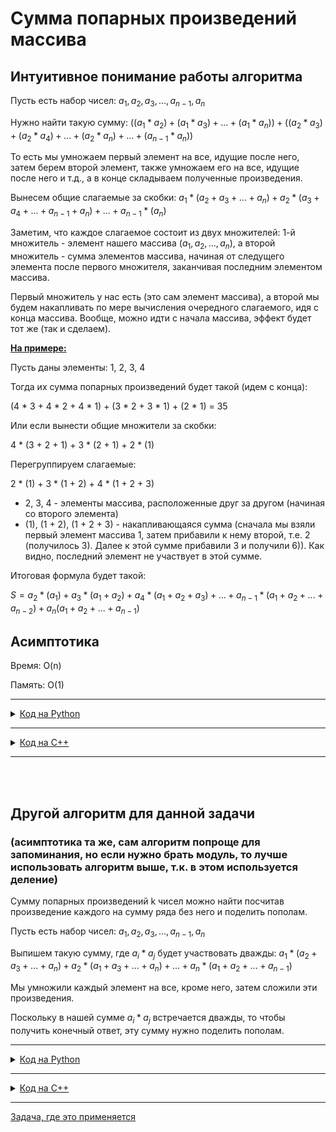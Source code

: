 # Сумма попарных произведений массива
## Интуитивное понимание работы алгоритма

Пусть есть набор чисел:
$a_1, a_2, a_3, ...,a_{n-1},a_n$

Нужно найти такую сумму: 
$((a_1 * a_2) + (a_1 * a_3) + ... + (a_1 * a_n)) + ((a_2 * a_3) + (a_2 * a_4) + ... + (a_2 * a_n) + ... + (a_{n-1}*a_n))$

То есть мы умножаем первый элемент на все, идущие после него, затем берем второй элемент, также умножаем его на все, идущие после него и т.д., а в конце складываем полученные произведения.

Вынесем общие слагаемые за скобки:
$a_1*(a_2 + a_3 + ... + a_n) + a_2*(a_3 + a_4 + ... + a_{n-1} + a_n) + ... + a_{n-1}*(a_n)$

Заметим, что каждое слагаемое состоит из двух множителей: 1-й множитель - элемент нашего массива ($a_1, a_2, ...,a_n$), а второй множитель - сумма элементов массива, начиная от следущего элемента после первого множителя, заканчивая последним элементом массива.

Первый множитель у нас есть (это сам элемент массива), а второй мы будем накапливать по мере вычисления очередного слагаемого, идя с конца массива. Вообще, можно идти с начала массива, эффект будет тот же (так и сделаем).

<ins>**На примере:**</ins> 

Пусть даны элементы: 1, 2, 3, 4

Тогда их сумма попарных произведений будет такой (идем с конца):

(4 * 3 + 4 * 2 + 4 * 1) + (3 * 2 + 3 * 1) + (2 * 1) = 35

Или если вынести общие множители за скобки:

4 * (3 + 2 + 1) + 3 * (2 + 1) + 2 * (1)

Перегруппируем слагаемые:

2 * (1) + 3 * (1 + 2) + 4 * (1 + 2 + 3)

* 2, 3, 4 - элементы массива, расположенные друг за другом (начиная со второго элемента)
* (1), (1 + 2), (1 + 2 + 3) - накапливающаяся сумма (сначала мы взяли первый элемент массива 1, затем прибавили к нему второй, т.е. 2 (получилось 3). Далее к этой сумме прибавили 3 и получили 6)). Как видно, последний элемент не участвует в этой сумме.

Итоговая формула будет такой:

$S = a_2 * (a_1) + a_3 * (a_1 + a_2) + a_4 * (a_1 + a_2 + a_3) + ... + a_{n-1}*(a_1 + a_2 + ... + a_{n-2}) + a_{n}(a_1 + a_2 + ... + a_{n-1})$

## Асимптотика
Время: O(n)

Память: O(1)

---
<details>
<summary><ins>Код на Python</ins></summary>

На входе список или кортеж
```python
def sumProductsOfPairs(lst):
    total = acc = 0
    for x in lst:
        total += acc * x
        acc += x
        # Если нужен модуль
        # total %= module
        # acc %= module
    return total
```
</details>

---
<details>
<summary><ins>Код на C++</ins></summary>

На входе массив
```c++
long long sumProductsOfPairs(int *lst, int n){
    long long total = 0, acc = 0;
    for (int i = 0; i < n; ++i){
        total += acc * lst[i];
        acc += lst[i];
        // Если нужен модуль
        // total %= module;
        // acc %= module;
    }
    return total;
}
```
</details>

--- 
<br></br>

## Другой алгоритм для данной задачи
### (асимптотика та же, сам алгоритм попроще для запоминания, но если нужно брать модуль, то лучше использовать алгоритм выше, т.к. в этом используется деление)

Сумму попарных произведений k чисел можно найти посчитав произведение каждого на сумму ряда без него и поделить пополам.

Пусть есть набор чисел:
$a_1, a_2, a_3, ...,a_{n-1},a_n$

Выпишем такую сумму, где $a_i * a_j$ будет участвовать дважды:
$a_1 * (a_2 + a_3 + ... + a_n) + a_2 * (a_1 + a_3 + ... + a_n) + ... + a_n * (a_1 + a_2 + ... + a_{n-1})$

Мы умножили каждый элемент на все, кроме него, затем сложили эти произведения.

Поскольку в нашей сумме $a_i * a_j$ встречается дважды, то чтобы получить конечный ответ, эту сумму нужно поделить пополам.



---
<details>
<summary><ins>Код на Python</ins></summary>

```python
def sumProductsOfPairs(lst):
    s = sum(lst)
    total = 0
    for x in lst:
        total += x * (s - x)
    return total // 2
```
</details>

---
<details>
<summary><ins>Код на C++</ins></summary>

На входе массив
```c++
long long sumProductsOfPairs(int *lst, int n){
    long long s = 0, total = 0;
    for (int i = 0; i < n; ++i)
        s += lst[i];
    for (int i = 0; i < n; ++i)
        total += lst[i] * (s - lst[i]);
    return total / 2;
} 
```
</details>

---


[Задача, где это применяется](</contests/ICPC CRRC 2022/1-8 Done/L $Составление минимального отрезка>)